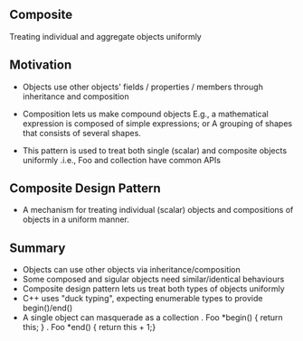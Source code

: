 ## Composite
Treating individual and aggregate objects uniformly

## Motivation
- Objects use other objects' fields / properties / members through inheritance and composition

- Composition lets us make compound objects
    E.g., a mathematical expression is composed of simple expressions; or
    A grouping of shapes that consists of several shapes.

- This pattern is used to treat both single (scalar) and composite objects uniformly
    .i.e., Foo and collection <Foo> have common APIs

## Composite Design Pattern
* A mechanism for treating individual (scalar) objects and compositions of
    objects in a uniform manner.

## Summary
- Objects can use other objects via inheritance/composition
- Some composed and sigular objects need similar/identical behaviours
- Composite design pattern lets us treat both types of objects uniformly
- C++ uses "duck typing", expecting enumerable types to provide begin()/end()
- A single object  can masquerade as a collection
    . Foo *begin() { return this; }
    . Foo *end() { return this + 1;}
